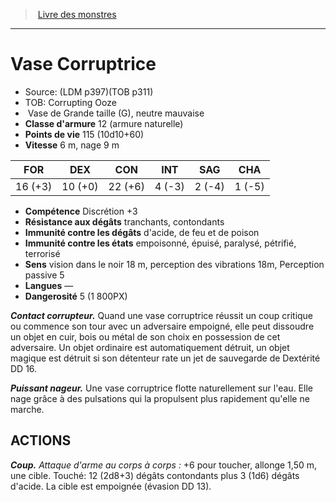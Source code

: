 ﻿> [Livre des monstres](tome_of_beasts.md)

---

# Vase Corruptrice

- Source: (LDM p397)(TOB p311)
- TOB: Corrupting Ooze
-  Vase de Grande taille (G), neutre mauvaise
- **Classe d'armure** 12 (armure naturelle)
- **Points de vie** 115 (10d10+60)
- **Vitesse** 6 m, nage 9 m

|FOR|DEX|CON|INT|SAG|CHA|
|---|---|---|---|---|---|
|16 (+3)|10 (+0)|22 (+6)|4 (-3)|2 (-4)|1 (-5)|

- **Compétence** Discrétion +3
- **Résistance aux dégâts** tranchants, contondants
- **Immunité contre les dégâts** d'acide, de feu et de poison
- **Immunité contre les états** empoisonné, épuisé, paralysé, pétrifié, terrorisé
- **Sens** vision dans le noir 18 m, perception des vibrations 18m, Perception passive 5
- **Langues** —
- **Dangerosité** 5 (1 800PX)

**_Contact corrupteur._** Quand une vase corruptrice réussit un coup critique ou commence son tour avec un adversaire empoigné, elle peut dissoudre un objet en cuir, bois ou métal de son choix en possession de cet adversaire. Un objet ordinaire est automatiquement détruit, un objet magique est détruit si son détenteur rate un jet de sauvegarde de Dextérité DD 16.

**_Puissant nageur._** Une vase corruptrice flotte naturellement sur l'eau. Elle nage grâce à des pulsations qui la propulsent plus rapidement qu'elle ne marche.

## ACTIONS

**_Coup._** _Attaque d'arme au corps à corps :_ +6 pour toucher, allonge 1,50 m, une cible. Touché: 12 (2d8+3) dégâts contondants plus 3 (1d6) dégâts d'acide. La cible est empoignée (évasion DD 13).

